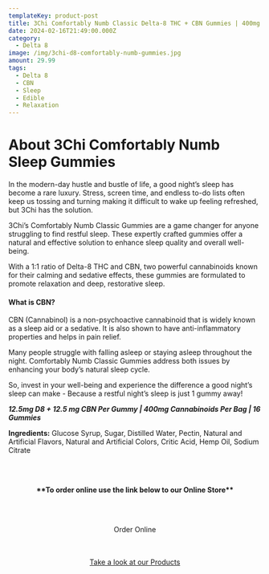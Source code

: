 ```yaml
---
templateKey: product-post
title: 3Chi Comfortably Numb Classic Delta-8 THC + CBN Gummies | 400mg
date: 2024-02-16T21:49:00.000Z
category:
  - Delta 8
image: /img/3chi-d8-comfortably-numb-gummies.jpg
amount: 29.99
tags:
  - Delta 8
  - CBN
  - Sleep
  - Edible
  - Relaxation
---
```

# **About 3Chi Comfortably Numb Sleep Gummies**

In the modern-day hustle and bustle of life, a good night’s sleep has become a rare luxury. Stress, screen time, and endless to-do lists often keep us tossing and turning making it difficult to wake up feeling refreshed, but 3Chi has the solution.

3Chi’s Comfortably Numb Classic Gummies are a game changer for anyone struggling to find restful sleep. These expertly crafted gummies offer a natural and effective solution to enhance sleep quality and overall well-being.

With a 1:1 ratio of Delta-8 THC and CBN, two powerful cannabinoids known for their calming and sedative effects, these gummies are formulated to promote relaxation and deep, restorative sleep.

#### **What is CBN?**

CBN (Cannabinol) is a non-psychoactive cannabinoid that is widely known as a sleep aid or a sedative. It is also shown to have anti-inflammatory properties and helps in pain relief.

Many people struggle with falling asleep or staying asleep throughout the night. Comfortably Numb Classic Gummies address both issues by enhancing your body’s natural sleep cycle.

So, invest in your well-being and experience the difference a good night’s sleep can make - Because a restful night’s sleep is just 1 gummy away!

***12.5mg D8 + 12.5 mg CBN Per Gummy | 400mg Cannabinoids Per Bag | 16 Gummies***

**Ingredients:** Glucose Syrup, Sugar, Distilled Water, Pectin, Natural and Artificial Flavors, Natural and Artificial Colors, Critic Acid, Hemp Oil, Sodium Citrate

<br><br>

<Center>

**\*\*To order online use the link below to our Online Store\*\***

<br><br>

<Center><a class="link-view-more-products" target="_blank"https://capitalcbd.shop/product/3chi-comfortably-numb-delta-8-cbn-gummies/">Order Online</a></

<br><br><br>

<Center><a class="link-view-more-products" target="_blank" href="https://capitalamericanshaman.com/products">Take a look at our Products</a></Center>

<br><br>